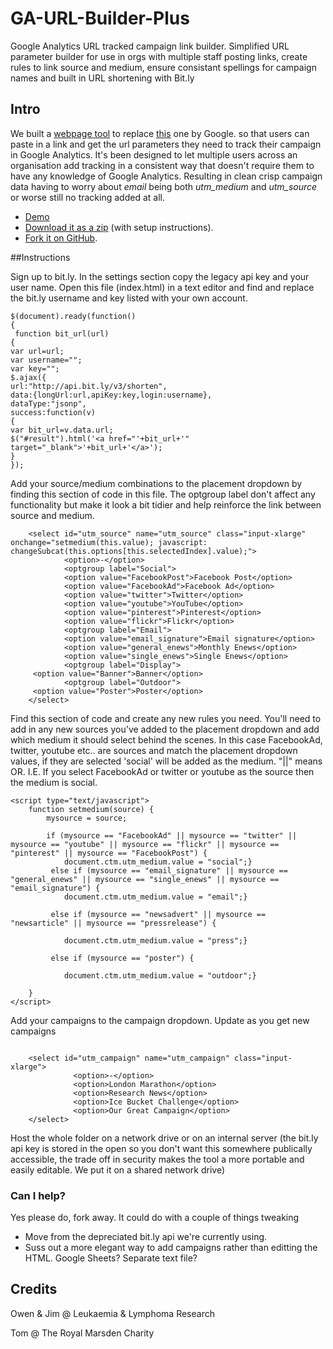 # GA-URL-Builder-Plus
Google Analytics URL tracked campaign link builder. Simplified URL parameter builder for use in orgs with multiple staff posting links, create rules to link source and medium, ensure consistant spellings for campaign names and built in URL shortening with Bit.ly

## Intro
We built a [webpage tool](#) to replace <a href="https://support.google.com/analytics/answer/1033867?hl=en-GB" target="_blank">this</a> one by Google. so that users can paste in a link and get the url parameters they need to track their campaign in Google Analytics. It's been designed to let multiple users across an organisation add tracking in a consistent way that doesn't require them to have any knowledge of Google Analytics. Resulting in clean crisp campaign data having to worry about _email_ being both _utm&#95;medium_ and _utm&#95;source_ or worse still no tracking added at all. 

* [Demo](#)
* [Download it as a zip](https://github.com/owendb/GA-URL-Builder-Plus/archive/master.zip) (with setup instructions). 
* [Fork it on GitHub](https://github.com/owendb/GA-URL-Builder-Plus/fork).

##Instructions



Sign up to bit.ly. In the settings section copy the legacy api key and your user name. Open this file (index.html) in a text editor and find and replace the bit.ly username and key listed with your own account.

```
$(document).ready(function()
{
 function bit_url(url)
{
var url=url;
var username="";
var key="";
$.ajax({
url:"http://api.bit.ly/v3/shorten",
data:{longUrl:url,apiKey:key,login:username},
dataType:"jsonp",
success:function(v)
{
var bit_url=v.data.url;
$("#result").html('<a href="'+bit_url+'" target="_blank">'+bit_url+'</a>');
}
});
```



Add your source/medium combinations to the placement dropdown by finding this section of code in this file. The optgroup label don't affect any functionality but make it look a bit tidier and help reinforce the link between source and medium.
```
    <select id="utm_source" name="utm_source" class="input-xlarge" onchange="setmedium(this.value); javascript: changeSubcat(this.options[this.selectedIndex].value);">
            <option>-</option>
            <optgroup label="Social">
            <option value="FacebookPost">Facebook Post</option>
            <option value="FacebookAd">Facebook Ad</option>
            <option value="twitter">Twitter</option>
            <option value="youtube">YouTube</option>
            <option value="pinterest">Pinterest</option>
            <option value="flickr">Flickr</option>
            <optgroup label="Email">
            <option value="email_signature">Email signature</option>
            <option value="general_enews">Monthly Enews</option>
            <option value="single_enews">Single Enews</option>
            <optgroup label="Display">
     <option value="Banner">Banner</option>
            <optgroup label="Outdoor">
     <option value="Poster">Poster</option>
    </select>
```

Find this section of code and create any new rules you need. You'll need to add in any new sources you've added to the placement dropdown and add which medium it should select behind the scenes. In this case FacebookAd, twitter, youtube etc.. are sources and match the placement dropdown values, if they are selected 'social' will be added as the medium. "||" means OR. I.E. If you select FacebookAd or twitter or youtube as the source then the medium is social.

```
<script type="text/javascript">
    function setmedium(source) {
        mysource = source;

        if (mysource == "FacebookAd" || mysource == "twitter" || mysource == "youtube" || mysource == "flickr" || mysource == "pinterest" || mysource == "FacebookPost") {
            document.ctm.utm_medium.value = "social";}
         else if (mysource == "email_signature" || mysource == "general_enews" || mysource == "single_enews" || mysource == "email_signature") {
            document.ctm.utm_medium.value = "email";}

         else if (mysource == "newsadvert" || mysource == "newsarticle" || mysource == "pressrelease") {

            document.ctm.utm_medium.value = "press";}

         else if (mysource == "poster") {

            document.ctm.utm_medium.value = "outdoor";}

    }
</script>
```


Add your campaigns to the campaign dropdown. Update as you get new campaigns
```

    <select id="utm_campaign" name="utm_campaign" class="input-xlarge">
              <option>-</option>
              <option>London Marathon</option>
              <option>Research News</option>
              <option>Ice Bucket Challenge</option>
              <option>Our Great Campaign</option>
    </select>
```

Host the whole folder on a network drive or on an internal server (the bit.ly api key is stored in the open so you don't want this somewhere publically accessible, the trade off in security makes the tool a more portable and easily editable. We put it on a shared network drive)

### Can I help?
Yes please do, fork away. It could do with a couple of things tweaking

- Move from the depreciated bit.ly api we're currently using.
- Suss out a more elegant way to add campaigns rather than editting the HTML. Google Sheets? Separate text file?

## Credits

Owen & Jim @ Leukaemia & Lymphoma Research

Tom @ The Royal Marsden Charity

